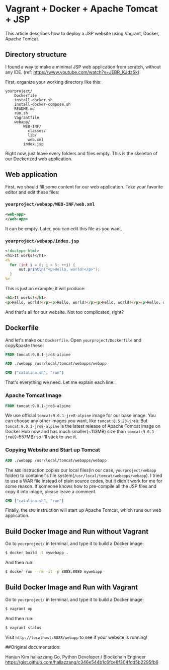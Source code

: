 # Vagrant + Docker + Apache Tomcat + JSP

This article describes how to deploy a JSP website using Vagrant, Docker, Apache Tomcat.

## Directory structure

I found a way to make a minimal JSP web application from scratch, without any IDE.
(ref: https://www.youtube.com/watch?v=JEBR_KJdzSk)

First, organize your working directory like this:

```
yourproject/
    Dockerfile
    install-docker.sh
    install-docker-compose.sh
    README.md
    run.sh
    Vagrantfile
    webapp/
        WEB-INF/
          classes/
          lib/
          web.xml
        index.jsp
```

Right now, just leave every folders and files empty.
This is the skeleton of our Dockerized web application.

## Web application

First, we should fill some content for our web application.
Take your favorite editor and edit these files:

### `yourproject/webapp/WEB-INF/web.xml`

```xml
<web-app>
</web-app>
```

It can be empty. Later, you can edit this file as you want.

### `yourproject/webapp/index.jsp`

```jsp
<!doctype html>
<h1>It works!</h1>
<%
  for (int i = 0; i < 5; ++i) {
      out.println("<p>Hello, world!</p>");
  }
%>
```

This is just an example; it will produce:

```html
<h1>It works!</h1>
<p>Hello, world!</p><p>Hello, world!</p><p>Hello, world!</p><p>Hello, world!</p><p>Hello, world!</p>
```

And that's all for our website. Not too complicated, right?

## Dockerfile

And let's make our `Dockerfile`. Open `yourproject/Dockerfile` and copy&paste these:

```dockerfile
FROM tomcat:9.0.1-jre8-alpine

ADD ./webapp /usr/local/tomcat/webapps/webapp

CMD ["catalina.sh", "run"]
```

That's everything we need. Let me explain each line:

### Apache Tomcat Image

```dockerfile
FROM tomcat:9.0.1-jre8-alpine
```

We use official `tomcat:9.0.1-jre8-alpine` image for our base image.
You can choose any other images you want, like `tomcat:8.5.23-jre8`.
But `tomcat:9.0.1-jre8-alpine` is the latest release of Apache Tomcat image on Docker Hub now
and has much smaller(~113MB) size than `tomcat:9.0.1-jre8`(~557MB) so I'll stick to use it.

### Copying Website and Start up Tomcat

```dockerfile
ADD ./webapp /usr/local/tomcat/webapps/webapp
```

The `ADD` instruction copies our local files(in our case, `yourproject/webapp` folder)
to container's file system(`/usr/local/tomcat/webapps/webapp`).
I tried to use a WAR file instead of plain source codes, but it didn't work for me for some reason.
If someone knows how to pre-compile all the JSP files and copy it into image, please leave a comment.

```dockerfile
CMD ["catalina.sh", "run"]
```

Finally, the `CMD` instruction will start up Apache Tomcat, which runs our web application.

## Build Docker Image and Run without Vagrant

Go to `yourproject/` in terminal, and type it to build a Docker image:

```bash
$ docker build -t mywebapp .
```

And then run:

```bash
$ docker run --rm -it -p 8888:8080 mywebapp
```

## Build Docker Image and Run with Vagrant

Go to `yourproject/` in terminal, and type it to build a Docker image:

```bash
$ vagrant up
```
And then run:

```bash
$ vagrant status
```

Visit `http://localhost:8888/webapp` to see if your website is running!

##Original documentation:

Hanjun Kim hallazzang
Go, Python Developer / Blockchain Engineer
https://gist.github.com/hallazzang/c346e544b1c6fce8f304fdd5b2295fb6
